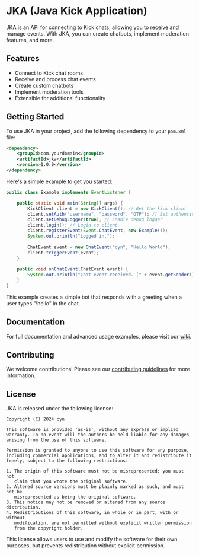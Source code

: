 # JKA (Java Kick Application)

JKA is an API for connecting to Kick chats, allowing you to receive and manage events. With JKA, you can create chatbots, implement moderation features, and more.

## Features

- Connect to Kick chat rooms
- Receive and process chat events
- Create custom chatbots
- Implement moderation tools
- Extensible for additional functionality

## Getting Started

To use JKA in your project, add the following dependency to your `pom.xml` file:

```xml
<dependency>
    <groupId>com.yourdomain</groupId>
    <artifactId>jka</artifactId>
    <version>1.0.0</version>
</dependency>
```

Here's a simple example to get you started:

```java
public class Example implements EventListener {

	public static void main(String[] args) {
		KickClient client = new KickClient(); // Get the kick client
		client.setAuth("username", "password", "OTP"); // Set authentication
		client.setDebugLogger(true); // Enable debug logger
		client.login(); // Login to client
		client.registerEvent(Event.ChatEvent, new Example());
		System.out.println("Logged in.");
		
		ChatEvent event = new ChatEvent("cyn", "Hello World");
		client.triggerEvent(event);
	}
	
	public void onChatEvent(ChatEvent event) {
		System.out.println("Chat event received. [" + event.getSender() + ": " + event.getMessage() + "]");
	}
}
```

This example creates a simple bot that responds with a greeting when a user types "!hello" in the chat.

## Documentation

For full documentation and advanced usage examples, please visit our [wiki](link-to-your-wiki).

## Contributing

We welcome contributions! Please see our [contributing guidelines](link-to-contributing.md) for more information.

## License

JKA is released under the following license:

```
Copyright (C) 2024 cyn

This software is provided 'as-is', without any express or implied
warranty. In no event will the authors be held liable for any damages
arising from the use of this software.

Permission is granted to anyone to use this software for any purpose,
including commercial applications, and to alter it and redistribute it
freely, subject to the following restrictions:

1. The origin of this software must not be misrepresented; you must not
   claim that you wrote the original software.
2. Altered source versions must be plainly marked as such, and must not be
   misrepresented as being the original software.
3. This notice may not be removed or altered from any source distribution.
4. Redistributions of this software, in whole or in part, with or without
   modification, are not permitted without explicit written permission
   from the copyright holder.
```

This license allows users to use and modify the software for their own purposes, but prevents redistribution without explicit permission.
